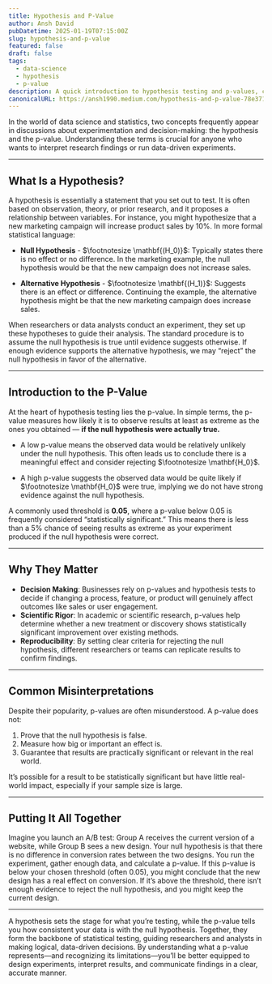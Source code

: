 ```yaml
---
title: Hypothesis and P-Value
author: Ansh David
pubDatetime: 2025-01-19T07:15:00Z
slug: hypothesis-and-p-value
featured: false
draft: false
tags:
  - data-science
  - hypothesis
  - p-value
description: A quick introduction to hypothesis testing and p-values, covering their meaning, importance, and common misinterpretations in data science.
canonicalURL: https://ansh1990.medium.com/hypothesis-and-p-value-78e37101e9c3
---
```


In the world of data science and statistics, two concepts frequently appear in discussions about experimentation and decision-making: the hypothesis and the p-value. Understanding these terms is crucial for anyone who wants to interpret research findings or run data-driven experiments.

---

## What Is a Hypothesis?

A hypothesis is essentially a statement that you set out to test. It is often based on observation, theory, or prior research, and it proposes a relationship between variables. For instance, you might hypothesize that a new marketing campaign will increase product sales by 10%. In more formal statistical language:

- **Null Hypothesis** - $\footnotesize \mathbf{(H_0)}$: Typically states there is no effect or no difference. In the marketing example, the null hypothesis would be that the new campaign does not increase sales.

- **Alternative Hypothesis** - $\footnotesize \mathbf{(H_1)}$: Suggests there is an effect or difference. Continuing the example, the alternative hypothesis might be that the new marketing campaign does increase sales.

When researchers or data analysts conduct an experiment, they set up these hypotheses to guide their analysis. The standard procedure is to assume the null hypothesis is true until evidence suggests otherwise. If enough evidence supports the alternative hypothesis, we may “reject” the null hypothesis in favor of the alternative.

---

## Introduction to the P-Value

At the heart of hypothesis testing lies the p-value. In simple terms, the p-value measures how likely it is to observe results at least as extreme as the ones you obtained — **if the null hypothesis were actually true.**

- A low p-value means the observed data would be relatively unlikely under the null hypothesis. This often leads us to conclude there is a meaningful effect and consider rejecting $\footnotesize \mathbf{H_0}$.

- A high p-value suggests the observed data would be quite likely if $\footnotesize \mathbf{H_0}$ were true, implying we do not have strong evidence against the null hypothesis.

A commonly used threshold is **0.05**, where a p-value below 0.05 is frequently considered “statistically significant.” This means there is less than a 5% chance of seeing results as extreme as your experiment produced if the null hypothesis were correct.

---

## Why They Matter

- **Decision Making**: Businesses rely on p-values and hypothesis tests to decide if changing a process, feature, or product will genuinely affect outcomes like sales or user engagement.
- **Scientific Rigor**: In academic or scientific research, p-values help determine whether a new treatment or discovery shows statistically significant improvement over existing methods.
- **Reproducibility**: By setting clear criteria for rejecting the null hypothesis, different researchers or teams can replicate results to confirm findings.

---

## Common Misinterpretations

Despite their popularity, p-values are often misunderstood. A p-value does not:

1. Prove that the null hypothesis is false.  
2. Measure how big or important an effect is.  
3. Guarantee that results are practically significant or relevant in the real world.  

It’s possible for a result to be statistically significant but have little real-world impact, especially if your sample size is large.

---

## Putting It All Together

Imagine you launch an A/B test: Group A receives the current version of a website, while Group B sees a new design. Your null hypothesis is that there is no difference in conversion rates between the two designs. You run the experiment, gather enough data, and calculate a p-value. If this p-value is below your chosen threshold (often 0.05), you might conclude that the new design has a real effect on conversion. If it’s above the threshold, there isn’t enough evidence to reject the null hypothesis, and you might keep the current design.

---

A hypothesis sets the stage for what you’re testing, while the p-value tells you how consistent your data is with the null hypothesis. Together, they form the backbone of statistical testing, guiding researchers and analysts in making logical, data-driven decisions. By understanding what a p-value represents—and recognizing its limitations—you’ll be better equipped to design experiments, interpret results, and communicate findings in a clear, accurate manner.
